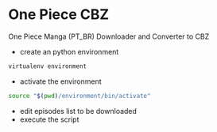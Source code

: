 # One Piece CBZ

One Piece Manga (PT_BR) Downloader and Converter to CBZ

- create an python environment

```bash
virtualenv environment
```

- activate the environment

```bash
source "$(pwd)/environment/bin/activate"
```

- edit episodes list to be downloaded
- execute the script
